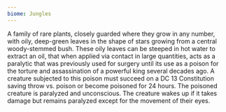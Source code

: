 ```yaml
---
biome: Jungles
---
```

A family of rare plants, closely guarded where they grow in any number, with oily, deep-green leaves in the shape of stars growing from a central woody-stemmed bush. These oily leaves can be steeped in hot water to extract an oil, that when applied via contact in large quantities, acts as a paralytic that was previously used for surgery until its use as a poison for the torture and assassination of a powerful king several decades ago. A creature subjected to this poison must succeed on a DC 13 Constitution saving throw vs. poison or become poisoned for 24 hours. The poisoned creature is paralyzed and unconscious. The creature wakes up if it takes damage but remains paralyzed except for the movement of their eyes. 


